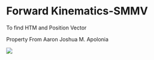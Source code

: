 # Forward Kinematics-SMMV
 To find HTM and Position Vector

 Property From Aaron Joshua M. Apolonia
 
 <img src="img/FK_SMMV.jpg">
